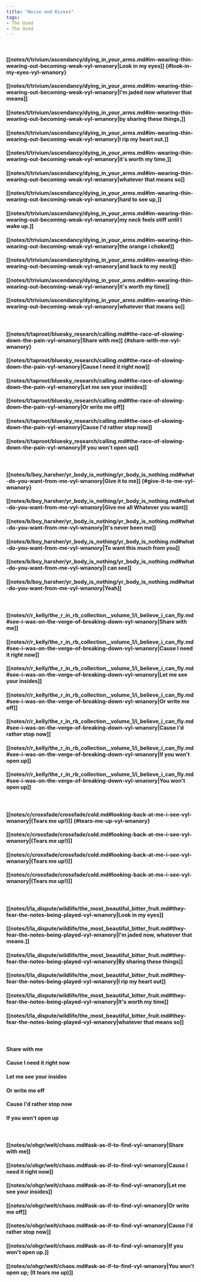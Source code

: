 ```yaml
---
title: "Noise and Kisses"
tags:
- The Used
- The Used
---
```

&nbsp;
#### [[notes/t/trivium/ascendancy/dying_in_your_arms.md#im-wearing-thin-wearing-out-becoming-weak-vyl-wnanory|Look in my eyes]] {#look-in-my-eyes-vyl-wnanory}
#### [[notes/t/trivium/ascendancy/dying_in_your_arms.md#im-wearing-thin-wearing-out-becoming-weak-vyl-wnanory|I'm jaded now whatever that means]]
#### [[notes/t/trivium/ascendancy/dying_in_your_arms.md#im-wearing-thin-wearing-out-becoming-weak-vyl-wnanory|by sharing these things,]]
#### [[notes/t/trivium/ascendancy/dying_in_your_arms.md#im-wearing-thin-wearing-out-becoming-weak-vyl-wnanory|I rip my heart out.]]
#### [[notes/t/trivium/ascendancy/dying_in_your_arms.md#im-wearing-thin-wearing-out-becoming-weak-vyl-wnanory|it's worth my time,]]
#### [[notes/t/trivium/ascendancy/dying_in_your_arms.md#im-wearing-thin-wearing-out-becoming-weak-vyl-wnanory|whatever that means  so]]
#### [[notes/t/trivium/ascendancy/dying_in_your_arms.md#im-wearing-thin-wearing-out-becoming-weak-vyl-wnanory|hard to see up,]]
#### [[notes/t/trivium/ascendancy/dying_in_your_arms.md#im-wearing-thin-wearing-out-becoming-weak-vyl-wnanory|my neck feels stiff until I wake up.]]
#### [[notes/t/trivium/ascendancy/dying_in_your_arms.md#im-wearing-thin-wearing-out-becoming-weak-vyl-wnanory|the orange i choked]]
#### [[notes/t/trivium/ascendancy/dying_in_your_arms.md#im-wearing-thin-wearing-out-becoming-weak-vyl-wnanory|and back to my neck]]
#### [[notes/t/trivium/ascendancy/dying_in_your_arms.md#im-wearing-thin-wearing-out-becoming-weak-vyl-wnanory|it's worth my time]]
#### [[notes/t/trivium/ascendancy/dying_in_your_arms.md#im-wearing-thin-wearing-out-becoming-weak-vyl-wnanory|whatever that means  so]]
&nbsp;
#### [[notes/t/taproot/bluesky_research/calling.md#the-race-of-slowing-down-the-pain-vyl-wnanory|Share with me]] {#share-with-me-vyl-wnanory}
#### [[notes/t/taproot/bluesky_research/calling.md#the-race-of-slowing-down-the-pain-vyl-wnanory|Cause I need it right now]]
#### [[notes/t/taproot/bluesky_research/calling.md#the-race-of-slowing-down-the-pain-vyl-wnanory|Let me see your insides]]
#### [[notes/t/taproot/bluesky_research/calling.md#the-race-of-slowing-down-the-pain-vyl-wnanory|Or write me off]]
#### [[notes/t/taproot/bluesky_research/calling.md#the-race-of-slowing-down-the-pain-vyl-wnanory|Cause I'd rather stop now]]
#### [[notes/t/taproot/bluesky_research/calling.md#the-race-of-slowing-down-the-pain-vyl-wnanory|If you won't open up]]
&nbsp;
#### [[notes/b/boy_harsher/yr_body_is_nothing/yr_body_is_nothing.md#what-do-you-want-from-me-vyl-wnanory|Give it to me]] {#give-it-to-me-vyl-wnanory}
#### [[notes/b/boy_harsher/yr_body_is_nothing/yr_body_is_nothing.md#what-do-you-want-from-me-vyl-wnanory|Give me all  Whatever you want]]
#### [[notes/b/boy_harsher/yr_body_is_nothing/yr_body_is_nothing.md#what-do-you-want-from-me-vyl-wnanory|It's never been me]]
#### [[notes/b/boy_harsher/yr_body_is_nothing/yr_body_is_nothing.md#what-do-you-want-from-me-vyl-wnanory|To want this much from you]]
#### [[notes/b/boy_harsher/yr_body_is_nothing/yr_body_is_nothing.md#what-do-you-want-from-me-vyl-wnanory|I can see]]
#### [[notes/b/boy_harsher/yr_body_is_nothing/yr_body_is_nothing.md#what-do-you-want-from-me-vyl-wnanory|Yeah]]
&nbsp;
#### [[notes/r/r_kelly/the_r_in_rb_collection__volume_1/i_believe_i_can_fly.md#see-i-was-on-the-verge-of-breaking-down-vyl-wnanory|Share with me]]
#### [[notes/r/r_kelly/the_r_in_rb_collection__volume_1/i_believe_i_can_fly.md#see-i-was-on-the-verge-of-breaking-down-vyl-wnanory|Cause I need it right now]]
#### [[notes/r/r_kelly/the_r_in_rb_collection__volume_1/i_believe_i_can_fly.md#see-i-was-on-the-verge-of-breaking-down-vyl-wnanory|Let me see your insides]]
#### [[notes/r/r_kelly/the_r_in_rb_collection__volume_1/i_believe_i_can_fly.md#see-i-was-on-the-verge-of-breaking-down-vyl-wnanory|Or write me off]]
#### [[notes/r/r_kelly/the_r_in_rb_collection__volume_1/i_believe_i_can_fly.md#see-i-was-on-the-verge-of-breaking-down-vyl-wnanory|Cause I'd rather stop now]]
#### [[notes/r/r_kelly/the_r_in_rb_collection__volume_1/i_believe_i_can_fly.md#see-i-was-on-the-verge-of-breaking-down-vyl-wnanory|If you won't open up]]
#### [[notes/r/r_kelly/the_r_in_rb_collection__volume_1/i_believe_i_can_fly.md#see-i-was-on-the-verge-of-breaking-down-vyl-wnanory|You won't open up]]
&nbsp;
#### [[notes/c/crossfade/crossfade/cold.md#looking-back-at-me-i-see-vyl-wnanory|(Tears me up!)]] {#tears-me-up-vyl-wnanory}
#### [[notes/c/crossfade/crossfade/cold.md#looking-back-at-me-i-see-vyl-wnanory|(Tears me up!)]]
#### [[notes/c/crossfade/crossfade/cold.md#looking-back-at-me-i-see-vyl-wnanory|(Tears me up!)]]
#### [[notes/c/crossfade/crossfade/cold.md#looking-back-at-me-i-see-vyl-wnanory|(Tears me up!)]]
&nbsp;
#### [[notes/l/la_dispute/wildlife/the_most_beautiful_bitter_fruit.md#they-fear-the-notes-being-played-vyl-wnanory|Look in my eyes]]
#### [[notes/l/la_dispute/wildlife/the_most_beautiful_bitter_fruit.md#they-fear-the-notes-being-played-vyl-wnanory|I'm jaded now, whatever that means.]]
#### [[notes/l/la_dispute/wildlife/the_most_beautiful_bitter_fruit.md#they-fear-the-notes-being-played-vyl-wnanory|By sharing these things]]
#### [[notes/l/la_dispute/wildlife/the_most_beautiful_bitter_fruit.md#they-fear-the-notes-being-played-vyl-wnanory|I rip my heart out]]
#### [[notes/l/la_dispute/wildlife/the_most_beautiful_bitter_fruit.md#they-fear-the-notes-being-played-vyl-wnanory|It's worth my time]]
#### [[notes/l/la_dispute/wildlife/the_most_beautiful_bitter_fruit.md#they-fear-the-notes-being-played-vyl-wnanory|whatever that means  so]]
&nbsp;
#### Share with me
#### Cause I need it right now
#### Let me see your insides
#### Or write me off
#### Cause I'd rather stop now
#### If you won't open up
&nbsp;
#### [[notes/o/ohgr/welt/chaos.md#ask-as-if-to-find-vyl-wnanory|Share with me]]
#### [[notes/o/ohgr/welt/chaos.md#ask-as-if-to-find-vyl-wnanory|Cause I need it right now]]
#### [[notes/o/ohgr/welt/chaos.md#ask-as-if-to-find-vyl-wnanory|Let me see your insides]]
#### [[notes/o/ohgr/welt/chaos.md#ask-as-if-to-find-vyl-wnanory|Or write me off]]
#### [[notes/o/ohgr/welt/chaos.md#ask-as-if-to-find-vyl-wnanory|Cause I'd rather stop now]]
#### [[notes/o/ohgr/welt/chaos.md#ask-as-if-to-find-vyl-wnanory|If you won't open up.]]
#### [[notes/o/ohgr/welt/chaos.md#ask-as-if-to-find-vyl-wnanory|You won't open up; (It tears me up)]]
